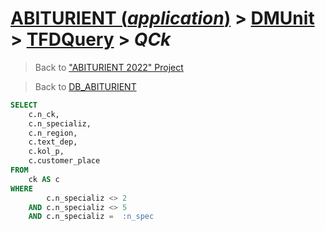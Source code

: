 # [ABITURIENT (*application*)](../../app_abiturient_2022.md) > [DMUnit](../DMUnit.md) > [TFDQuery](TDFQuery.md) > *QCk*

> Back to ["ABITURIENT 2022" Project](/README.md)

> Back to [DB_ABITURIENT](../../../db/db_abiturient_2022.md)

```sql
SELECT
    c.n_ck,
    c.n_specializ,
    c.n_region,
    c.text_dep,
    c.kol_p,
    c.customer_place
FROM
    ck AS c
WHERE
        c.n_specializ <> 2
    AND c.n_specializ <> 5
    AND c.n_specializ =  :n_spec
```